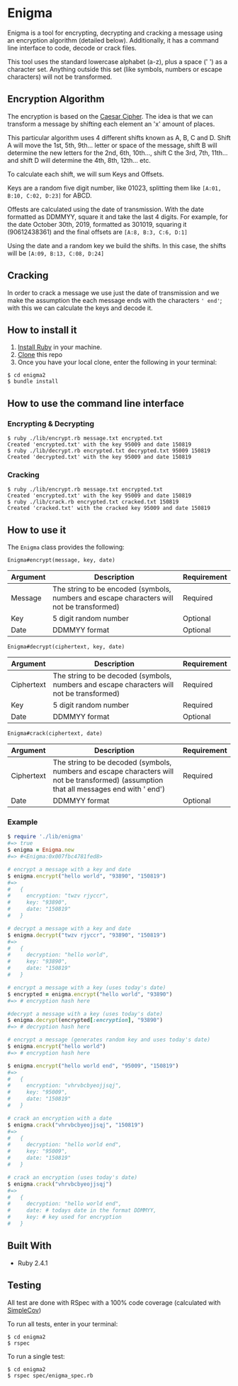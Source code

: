 # Enigma

Enigma is a tool for encrypting, decrypting and cracking a message using an encryption algorithm (detailed below). Additionally, it has a command line interface to code, decode or crack files.

This tool uses the standard lowercase alphabet (a-z), plus a space (' ') as a character set. Anything outside this set (like symbols, numbers or escape characters) will not be transformed.

## Encryption Algorithm
The encryption is based on the [Caesar Cipher](https://en.wikipedia.org/wiki/Caesar_cipher). The idea is that we can transform a message by shifting each element an 'x' amount of places.

This particular algorithm uses 4 different shifts known as A, B, C and D. Shift A will move the 1st, 5th, 9th... letter or space of the message, shift B will determine the new letters for the 2nd, 6th, 10th..., shift C the 3rd, 7th, 11th... and shift D will determine the 4th, 8th, 12th... etc.

To calculate each shift, we will sum Keys and Offsets.

Keys are a random five digit number, like 01023, splitting them like `[A:01, B:10, C:02, D:23]` for ABCD.

Offests are calculated using the date of transmission. With the date formatted as DDMMYY, square it and take the last 4 digits. For example, for the date October 30th, 2019, formatted as 301019, squaring it (90612438361) and the final offsets are `[A:8, B:3, C:6, D:1]`

Using the date and a random key we build the shifts. In this case, the shifts will be `[A:09, B:13, C:08, D:24]`

## Cracking
In order to crack a message we use just the date of transmission and we make the assumption the each message ends with the characters `' end'`; with this we can calculate the keys and decode it.

## How to install it

1. [Install Ruby](https://www.ruby-lang.org/en/documentation/installation/) in your machine.
2. [Clone](https://help.github.com/en/articles/cloning-a-repository) this repo 
3. Once you have your local clone, enter the following in your terminal:
```
$ cd enigma2
$ bundle install
```

## How to use the command line interface

### Encrypting & Decrypting
```
$ ruby ./lib/encrypt.rb message.txt encrypted.txt
Created 'encrypted.txt' with the key 95009 and date 150819
$ ruby ./lib/decrypt.rb encrypted.txt decrypted.txt 95009 150819
Created 'decrypted.txt' with the key 95009 and date 150819
```
### Cracking
```
$ ruby ./lib/encrypt.rb message.txt encrypted.txt
Created 'encrypted.txt' with the key 95009 and date 150819
$ ruby ./lib/crack.rb encrypted.txt cracked.txt 150819
Created 'cracked.txt' with the cracked key 95009 and date 150819
```

## How to use it

The `Enigma` class provides the following:

`Enigma#encrypt(message, key, date)`

| Argument | Description | Requirement |
| ----- | ----- |-----|
| Message | The string to be encoded (symbols, numbers and escape characters will not be transformed) | Required |
| Key | 5 digit random number | Optional |
| Date | DDMMYY format | Optional |

`Enigma#decrypt(ciphertext, key, date)`

| Argument | Description | Requirement |
| ----- | ----- |-----|
| Ciphertext | The string to be decoded (symbols, numbers and escape characters will not be transformed) | Required |
| Key | 5 digit random number | Required |
| Date | DDMMYY format | Optional |

`Enigma#crack(ciphertext, date)`

| Argument | Description | Requirement |
| ----- | ----- |-----|
| Ciphertext | The string to be decoded (symbols, numbers and escape characters will not be transformed) (assumption that all messages end with ' end')| Required |
| Date | DDMMYY format | Optional |

### Example
```ruby
$ require './lib/enigma'
#=> true
$ enigma = Enigma.new
#=> #<Enigma:0x007fbc4781fed8>

# encrypt a message with a key and date
$ enigma.encrypt("hello world", "93890", "150819")
#=>
#   {
#     encryption: "twzv rjyccr",
#     key: "93890",
#     date: "150819"
#   }

# decrypt a message with a key and date
$ enigma.decrypt("twzv rjyccr", "93890", "150819")
#=>
#   {
#     decryption: "hello world",
#     key: "93890",
#     date: "150819"
#   }

# encrypt a message with a key (uses today's date)
$ encrypted = enigma.encrypt("hello world", "93890")
#=> # encryption hash here

#decrypt a message with a key (uses today's date)
$ enigma.decrypt(encrypted[:encryption], "93890")
#=> # decryption hash here

# encrypt a message (generates random key and uses today's date)
$ enigma.encrypt("hello world")
#=> # encryption hash here

$ enigma.encrypt("hello world end", "95009", "150819")
#=>
#   {
#     encryption: "vhrvbcbyeojjsqj",
#     key: "95009",
#     date: "150819"
#   }

# crack an encryption with a date
$ enigma.crack("vhrvbcbyeojjsqj", "150819")
#=>
#   {
#     decryption: "hello world end",
#     key: "95009",
#     date: "150819"
#   }

# crack an encryption (uses today's date)
$ enigma.crack("vhrvbcbyeojjsqj")
#=>
#   {
#     decryption: "hello world end",
#     date: # todays date in the format DDMMYY,
#     key: # key used for encryption
#   }
```

## Built With
* Ruby 2.4.1

## Testing
All test are done with RSpec with a 100% code coverage (calculated with [SimpleCov](https://github.com/colszowka/simplecov))

To run all tests, enter in your terminal:
```
$ cd enigma2
$ rspec
```

To run a single test:
```
$ cd enigma2
$ rspec spec/enigma_spec.rb
```